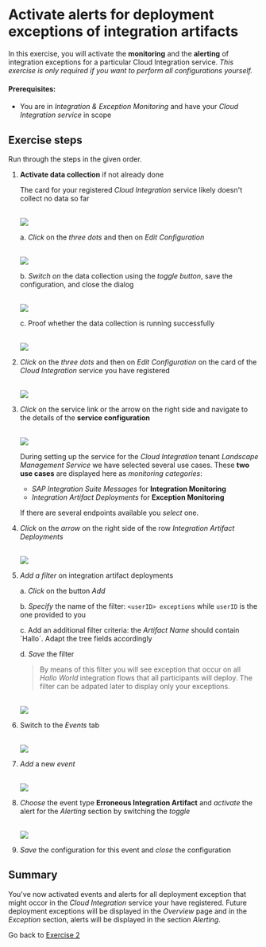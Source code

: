 # Activate alerts for deployment exceptions of integration artifacts

In this exercise, you will activate the **monitoring** and the **alerting** of integration exceptions for a particular Cloud Integration service. 
*This exercise is only required if you want to perform all configurations yourself.*

#### Prerequisites:

- You are in *Integration & Exception Monitoring* and have your *Cloud Integration service* in scope

## Exercise steps

Run through the steps in the given order.

1. **Activate data collection** if not already done

    The card for your registered *Cloud Integration* service likely doesn't collect no data so far
    
   <br>![](/exercises/ex2/images/IMOverviewNoData.png)

    a. *Click* on the *three dots* and then on *Edit Configuration*
    
    <br>![](/exercises/ex2/images/IMOverviewEditConfiguration.png)
    
    b. *Switch on* the data collection using the *toggle button*, save the configuration, and close the dialog
    
    <br>![](/exercises/ex2/images/IMConfigDataCollection.png)
	
    c. Proof whether the data collection is running successfully
    
    <br>![](/exercises/ex2/images/IMOverviewDataCollectionActivated.png)

2. *Click* on the *three dots* and then on *Edit Configuration* on the card of the *Cloud Integration* service you have registered

   <br>![](/exercises/ex2/images/IMOverviewEditConfiguration.png)

3. *Click* on the service link or the arrow on the right side and navigate to the details of the **service configuration**

   <br>![](/exercises/ex2/images/IMExceptConfigSelectService.png)

   During setting up the service for the *Cloud Integration* tenant *Landscape Management Service* we have selected several use cases. These **two use cases** are displayed here as *monitoring categories*:
   - *SAP Integration Suite Messages* for **Integration Monitoring**
   - *Integration Artifact Deployments* for **Exception Monitoring**

   If there are several endpoints available you *select* one.

4. *Click* on the *arrow* on the right side of the row *Integration Artifact Deployments*

   <br>![](/exercises/ex2/images/IMExceptSelectUsecase.png)

5. *Add a filter* on integration artifact deployments
	
	a. *Click* on the button *Add*
	
	b. *Specify* the name of the filter: `<userID> exceptions` while `userID` is the one provided to you
	
	c. Add an additional filter criteria: the *Artifact Name* should contain ´Hallo´. Adapt the tree fields accordingly
	
	d. *Save* the filter
	
	>
	> By means of this filter you will see exception that occur on all *Hallo World* integration flows that all participants will deploy. The filter can be adpated later to display only your exceptions.
	> 
	
	<br>![](/exercises/ex2/images/IMExceptConfigAddFilter.png)
	
6. Switch to the *Events* tab 

	<br>![](/exercises/ex2/images/IMExceptConfigSwitchToEvents.png)

7. *Add* a new *event* 

	<br>![](/exercises/ex2/images/IMExceptConfigAddEventButton.png)
	
8. *Choose* the event type **Erroneous Integration Artifact**  and *activate* the alert for the *Alerting* section by switching the *toggle* 

	<br>![](/exercises/ex2/images/IMExceptConfigActivateAlert.png)
	
10. *Save*  the configuration for this event and *close* the configuration
   

## Summary

You've now activated events and alerts for all deployment exception that might occor in the *Cloud Integration* service your have registered. Future deployment exceptions will be displayed in the *Overview* page and in the *Exception* section, alerts will be displayed in the section *Alerting*.

Go back to [Exercise 2](../../ex2/)





<!--
# Available metrics for Cloud Integration

In this exercise, we will ...

## Exercise steps

Run through the exercise steps in the given order.

#### Prequisites:
The Cloud Integration tenant is already registered. If not please run through exercises [Register a Cloud Integration tenant in LMS](../ex11/).

If not already done, please login to [SAP Cloud ALM tenant](https://teched22-cloudalm-003.authentication.eu10.hana.ondemand.com/).  

1.	Navigate t...

   <br>![](/exercises/ex1/images/CALMLandingHealthMon.png)
   
    >
    > *Important:*
    > Health monitoring do.....
    >

## Summary

You've now ...
After completing these steps you will have created...

Next we will ....... Continue to - [Exercise 5](../ex5/README.md)


2.	Insert this line of code.
```abap
response->set_text( |Hello ABAP World! | ). 
```

-->
